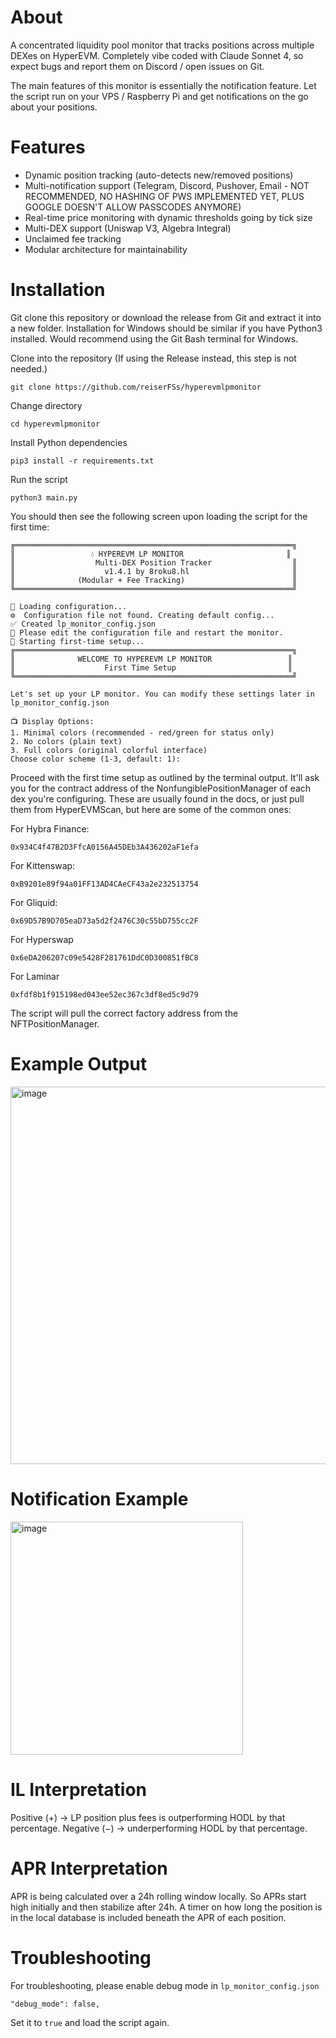 # About
A concentrated liquidity pool monitor that tracks positions across multiple DEXes on HyperEVM. Completely vibe coded with Claude Sonnet 4, so expect bugs and report them on Discord / open issues on Git.

The main features of this monitor is essentially the notification feature. Let the script run on your VPS / Raspberry Pi and get notifications on the go about your positions.

# Features
- Dynamic position tracking (auto-detects new/removed positions)
- Multi-notification support (Telegram, Discord, Pushover, Email - NOT RECOMMENDED, NO HASHING OF PWS IMPLEMENTED YET, PLUS GOOGLE DOESN'T ALLOW PASSCODES ANYMORE)
- Real-time price monitoring with dynamic thresholds going by tick size
- Multi-DEX support (Uniswap V3, Algebra Integral)
- Unclaimed fee tracking
- Modular architecture for maintainability

# Installation
Git clone this repository or download the release from Git and extract it into a new folder. Installation for Windows should be similar if you have Python3 installed. Would recommend using the Git Bash terminal for Windows.

Clone into the repository (If using the Release instead, this step is not needed.)
```
git clone https://github.com/reiserFSs/hyperevmlpmonitor
```
Change directory
```
cd hyperevmlpmonitor
```
Install Python dependencies
```
pip3 install -r requirements.txt
```
Run the script
```
python3 main.py
```

You should then see the following screen upon loading the script for the first time:

```
╔══════════════════════════════════════════════════════════════╗
║                 💧 HYPEREVM LP MONITOR                       ║
║                  Multi-DEX Position Tracker                  ║
║                    v1.4.1 by 8roku8.hl                       ║
║              (Modular + Fee Tracking)                        ║
╚══════════════════════════════════════════════════════════════╝

🔧 Loading configuration...
⚙️  Configuration file not found. Creating default config...
✅ Created lp_monitor_config.json
📝 Please edit the configuration file and restart the monitor.
🚀 Starting first-time setup...
╔══════════════════════════════════════════════════════════════╗
║              WELCOME TO HYPEREVM LP MONITOR                 ║
║                    First Time Setup                         ║
╚══════════════════════════════════════════════════════════════╝

Let's set up your LP monitor. You can modify these settings later in lp_monitor_config.json

📺 Display Options:
1. Minimal colors (recommended - red/green for status only)
2. No colors (plain text)
3. Full colors (original colorful interface)
Choose color scheme (1-3, default: 1):
```
Proceed with the first time setup as outlined by the terminal output. It'll ask you for the contract address of the NonfungiblePositionManager of each dex you're configuring. These are usually found in the docs, or just pull them from HyperEVMScan, but here are some of the common ones: 

For Hybra Finance:
```
0x934C4f47B2D3FfcA0156A45DEb3A436202aF1efa
```
For Kittenswap:
```
0xB9201e89f94a01FF13AD4CAeCF43a2e232513754
```
For Gliquid:
```
0x69D57B9D705eaD73a5d2f2476C30c55bD755cc2F
```
For Hyperswap
```
0x6eDA206207c09e5428F281761DdC0D300851fBC8
```

For Laminar
```
0xfdf8b1f915198ed043ee52ec367c3df8ed5c9d79
```
The script will pull the correct factory address from the NFTPositionManager.

# Example Output
<img width="1345" height="604" alt="image" src="https://github.com/user-attachments/assets/f819ebbc-5c1c-46d9-a8da-fa231095bca7" />


# Notification Example
<img width="372" height="373" alt="image" src="https://github.com/user-attachments/assets/764c519c-1781-4fa8-97a7-b5bafb70c443" />

# IL Interpretation
Positive (+) → LP position plus fees is outperforming HODL by that percentage.
Negative (−) → underperforming HODL by that percentage.

# APR Interpretation
APR is being calculated over a 24h rolling window locally. So APRs start high initially and then stabilize after 24h. A timer on how long the position is in the local database is included beneath the APR of each position.

# Troubleshooting

For troubleshooting, please enable debug mode in ```lp_monitor_config.json``` 

```
"debug_mode": false,
```
Set it to ```true``` and load the script again. 
